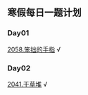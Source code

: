## 寒假每日一题计划
### Day01
[2058.笨拙的手指](https://www.acwing.com/problem/content/2060/) √
### Day02
[2041.干草堆](https://www.acwing.com/problem/content/2060/) √
